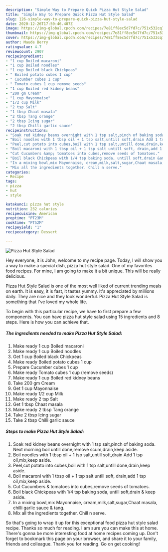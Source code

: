 ```yaml
---
description: "Simple Way to Prepare Quick Pizza Hut Style Salad"
title: "Simple Way to Prepare Quick Pizza Hut Style Salad"
slug: 126-simple-way-to-prepare-quick-pizza-hut-style-salad
date: 2020-12-26T17:50:46.407Z
image: https://img-global.cpcdn.com/recipes/7e81ff8ec5d7fd7c/751x532cq70/pizza-hut-style-salad-recipe-main-photo.jpg
thumbnail: https://img-global.cpcdn.com/recipes/7e81ff8ec5d7fd7c/751x532cq70/pizza-hut-style-salad-recipe-main-photo.jpg
cover: https://img-global.cpcdn.com/recipes/7e81ff8ec5d7fd7c/751x532cq70/pizza-hut-style-salad-recipe-main-photo.jpg
author: Maude Berry
ratingvalue: 4.7
reviewcount: 2907
recipeingredient:
- "1 cup Boiled macaroni"
- "1 cup Boiled noodles"
- "1 cup Boiled black Chickpeas"
- " Boiled potato cubes 1 cup"
- " Cucumber cubes 1 cup"
- " Tomato cubes 1 cup remove seeds"
- "1 cup Boiled red kidney beans"
- "200 gm Cream"
- "1 cup Mayonnaise"
- "1/2 cup Milk"
- "2 tsp Salt"
- "1 tbsp Chaat masala"
- "2 tbsp Tang orange"
- "2 tbsp Icing sugar"
- "2 tbsp Chilli garlic sauce"
recipeinstructions:
- "Soak red kidney beans overnight with 1 tsp salt,pinch of baking soda. Next morning boil untill done,remove scum,drain,keep aside."
- "Boil noodles with 1 tbsp oil + 1 tsp salt,untill soft,drain Add 1 tsp oil,mix,keep aside."
- "Peel,cut potato into cubes,boil with 1 tsp salt,untill done,drain,keep aside."
- "Boil macaroni with 1 tbsp oil + 1 tsp salt untill soft, drain,add 1 tsp oil,mix,keep aside."
- "Cut Cucumbers &amp; tomatoes into cubes,remove seeds of tomatoes."
- "Boil black Chickpeas with 1/4 tsp baking soda, untill soft,drain &amp; keep aside."
- "In a mixing bowl,mix Mayonnaise, cream,milk,salt,sugar,Chaat masala, chilli garlic sauce &amp; tang."
- "Mix all the ingredients together. Chill n serve."
categories:
- Recipe
tags:
- pizza
- hut
- style

katakunci: pizza hut style 
nutrition: 232 calories
recipecuisine: American
preptime: "PT23M"
cooktime: "PT52M"
recipeyield: "1"
recipecategory: Dessert

---
```



![Pizza Hut Style Salad](https://img-global.cpcdn.com/recipes/7e81ff8ec5d7fd7c/751x532cq70/pizza-hut-style-salad-recipe-main-photo.jpg)

Hey everyone, it is John, welcome to my recipe page. Today, I will show you a way to make a special dish, pizza hut style salad. One of my favorites food recipes. For mine, I am going to make it a bit unique. This will be really delicious.

Pizza Hut Style Salad is one of the most well liked of current trending meals on earth. It is easy, it is fast, it tastes yummy. It's appreciated by millions daily. They are nice and they look wonderful. Pizza Hut Style Salad is something that I've loved my whole life.




To begin with this particular recipe, we have to first prepare a few components. You can have pizza hut style salad using 15 ingredients and 8 steps. Here is how you can achieve that.

<!--inarticleads1-->

##### The ingredients needed to make Pizza Hut Style Salad:

1. Make ready 1 cup Boiled macaroni
1. Make ready 1 cup Boiled noodles
1. Get 1 cup Boiled black Chickpeas
1. Make ready  Boiled potato cubes 1 cup
1. Prepare  Cucumber cubes 1 cup
1. Make ready  Tomato cubes 1 cup (remove seeds)
1. Make ready 1 cup Boiled red kidney beans
1. Take 200 gm Cream
1. Get 1 cup Mayonnaise
1. Make ready 1/2 cup Milk
1. Make ready 2 tsp Salt
1. Get 1 tbsp Chaat masala
1. Make ready 2 tbsp Tang orange
1. Take 2 tbsp Icing sugar
1. Take 2 tbsp Chilli garlic sauce




<!--inarticleads2-->

##### Steps to make Pizza Hut Style Salad:

1. Soak red kidney beans overnight with 1 tsp salt,pinch of baking soda. Next morning boil untill done,remove scum,drain,keep aside.
1. Boil noodles with 1 tbsp oil + 1 tsp salt,untill soft,drain Add 1 tsp oil,mix,keep aside.
1. Peel,cut potato into cubes,boil with 1 tsp salt,untill done,drain,keep aside.
1. Boil macaroni with 1 tbsp oil + 1 tsp salt untill soft, drain,add 1 tsp oil,mix,keep aside.
1. Cut Cucumbers &amp; tomatoes into cubes,remove seeds of tomatoes.
1. Boil black Chickpeas with 1/4 tsp baking soda, untill soft,drain &amp; keep aside.
1. In a mixing bowl,mix Mayonnaise, cream,milk,salt,sugar,Chaat masala, chilli garlic sauce &amp; tang.
1. Mix all the ingredients together. Chill n serve.




So that's going to wrap it up for this exceptional food pizza hut style salad recipe. Thanks so much for reading. I am sure you can make this at home. There's gonna be more interesting food at home recipes coming up. Don't forget to bookmark this page on your browser, and share it to your family, friends and colleague. Thank you for reading. Go on get cooking!
